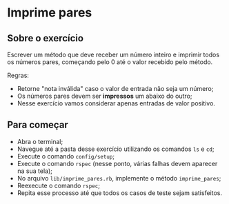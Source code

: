 # Imprime pares

## Sobre o exercício
Escrever um método que deve receber um número inteiro e imprimir todos os números pares, começando pelo 0 até o valor recebido pelo método.

Regras:
- Retorne "nota inválida" caso o valor de entrada não seja um número;
- Os números pares devem ser <b>impressos</b> um abaixo do outro;
- Nesse exercício vamos considerar apenas entradas de valor positivo.

## Para começar
- Abra o terminal;
- Navegue até a pasta desse exercício utilizando os comandos `ls` e `cd`;
- Execute o comando `config/setup`;
- Execute o comando `rspec` (nesse ponto, várias falhas devem aparecer na sua tela);
- No arquivo `lib/imprime_pares.rb`, implemente o método `imprime_pares`;
- Reexecute o comando `rspec`;
- Repita esse processo até que todos os casos de teste sejam satisfeitos.
